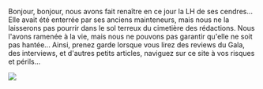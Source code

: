 Bonjour, bonjour, nous avons fait renaître en ce jour la LH de ses
cendres... Elle avait été enterrée par ses anciens mainteneurs, mais
nous ne la laisserons pas pourrir dans le sol terreux du cimetière
des rédactions. Nous l'avons ramenée à la vie, mais nous ne pouvons
pas garantir qu'elle ne soit pas hantée... Ainsi, prenez garde
lorsque vous lirez des reviews du Gala, des interviews, et d'autres
petits articles, naviguez sur ce site à vos risques et périls...

<img src = "https://cdn.pixabay.com/photo/2016/02/17/14/17/person-1205140_1280.jpg">